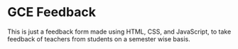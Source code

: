 # GCE Feedback
This is just a feedback form made using HTML, CSS, and JavaScript, to take feedback of teachers from students on a semester wise basis.

